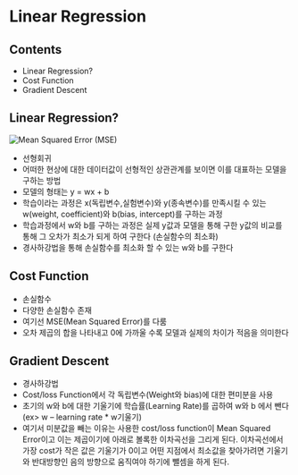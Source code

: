 # Linear Regression
## Contents
* Linear Regression?
* Cost Function
* Gradient Descent

## Linear Regression?
![Mean Squared Error (MSE)](MLlibrary/README/img/LinearRegression.JPG)
* 선형회귀
* 어떠한 현상에 대한 데이터값이 선형적인 상관관계를 보이면 이를 대표하는 모델을 구하는 방법
* 모델의 형태는 y = wx + b
* 학습이라는 과정은 x(독립변수,실험변수)와 y(종속변수)를 만족시킬 수 있는 w(weight, coefficient)와 b(bias, intercept)를 구하는 과정
* 학습과정에서 w와 b를 구하는 과정은 실제 y값과 모델을 통해 구한 y값의 비교를 통해 그 오차가 최소가 되게 하여 구한다 (손실함수의 최소화)
* 경사하강법을 통해 손실함수를 최소화 할 수 있는 w와 b를 구한다

## Cost Function
* 손실함수
* 다양한 손실함수 존재
* 여기선 MSE(Mean Squared Error)를 다룸
* 오차 제곱의 합을 나타내고 0에 가까울 수록 모델과 실제의 차이가 적음을 의미한다


## Gradient Descent
* 경사하강법
* Cost/loss Function에서 각 독립변수(Weight와 bias)에 대한 편미분을 사용
* 초기의 w와 b에 대한 기울기에 학습률(Learning Rate)를 곱하여 w와 b 에서 뺀다(ex> w – learning rate * w기울기)
* 여기서 미분값을 빼는 이유는 사용한 cost/loss function이 Mean Squared Error이고 이는 제곱이기에 아래로 볼록한 이차곡선을 그리게 된다. 이차곡선에서 가장 cost가 작은 값은 기울기가 0이고 어떤 지점에서 최소값을 찾아가려면 기울기와 반대방향인 음의 방향으로 움직여야 하기에 뺄셈을 하게 된다.

